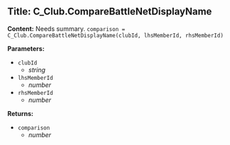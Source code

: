 ## Title: C_Club.CompareBattleNetDisplayName

**Content:**
Needs summary.
`comparison = C_Club.CompareBattleNetDisplayName(clubId, lhsMemberId, rhsMemberId)`

**Parameters:**
- `clubId`
  - *string*
- `lhsMemberId`
  - *number*
- `rhsMemberId`
  - *number*

**Returns:**
- `comparison`
  - *number*